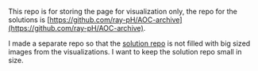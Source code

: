 This repo is for storing the page for visualization only, the repo for the solutions is [https://github.com/ray-pH/AOC-archive](https://github.com/ray-pH/AOC-archive).

I made a separate repo so that the [solution repo](https://github.com/ray-pH/AOC-archive) is not filled with big sized images from the visualizations. I want to keep the solution repo small in size.

